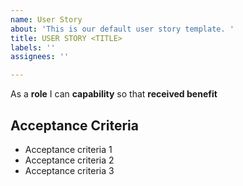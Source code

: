 ```yaml
---
name: User Story
about: 'This is our default user story template. '
title: USER STORY <TITLE>
labels: ''
assignees: ''

---
```


As a **role** I can **capability** so that **received benefit**

## Acceptance Criteria

* Acceptance criteria 1
* Acceptance criteria 2
* Acceptance criteria 3
